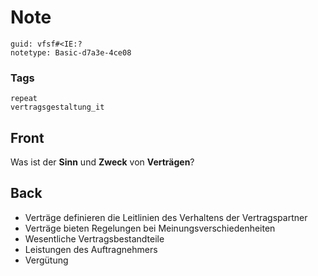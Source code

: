 # Note
```
guid: vfsf#<IE:?
notetype: Basic-d7a3e-4ce08
```

### Tags
```
repeat
vertragsgestaltung_it
```

## Front
Was ist der <b>Sinn</b> und <b>Zweck</b> von <b>Verträgen</b>?

## Back
<ul>
  <li>Verträge definieren die Leitlinien des Verhaltens der
  Vertragspartner
  <li>Verträge bieten Regelungen bei Meinungsverschiedenheiten
  <li>Wesentliche Vertragsbestandteile
  <li>Leistungen des Auftragnehmers
  <li>Vergütung
</ul>
